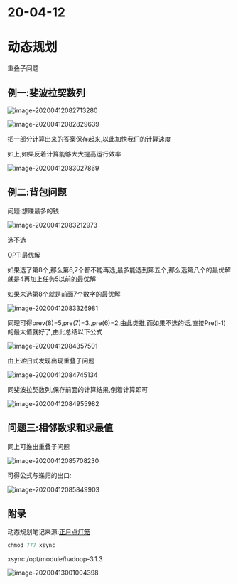 # 20-04-12

# 动态规划

重叠子问题

## 例一:斐波拉契数列

![image-20200412082713280](https://sumomoriaty.oss-cn-beijing.aliyuncs.com/image-20200412082713280.png)

![image-20200412082829639](https://sumomoriaty.oss-cn-beijing.aliyuncs.com/image-20200412082829639.png)

把一部分计算出来的答案保存起来,以此加快我们的计算速度

如上,如果反着计算能够大大提高运行效率

![image-20200412083027869](https://sumomoriaty.oss-cn-beijing.aliyuncs.com/image-20200412083027869.png)

## 例二:背包问题

问题:想赚最多的钱

![image-20200412083212973](https://sumomoriaty.oss-cn-beijing.aliyuncs.com/image-20200412083212973.png)

选不选

OPT:最优解

如果选了第8个,那么第6,7个都不能再选,最多能选到第五个,那么选第八个的最优解就是4再加上任务5以前的最优解

如果未选第8个就是前面7个数字的最优解

![image-20200412083326981](https://sumomoriaty.oss-cn-beijing.aliyuncs.com/image-20200412083326981.png)

同理可得prev(8)=5,pre(7)=3.,pre(6)=2,由此类推,而如果不选的话,直接Pre(i-1)的最大值就好了,由此总结以下公式

![image-20200412084357501](https://sumomoriaty.oss-cn-beijing.aliyuncs.com/image-20200412084357501.png)



由上递归式发现出现重叠子问题

![image-20200412084745134](https://sumomoriaty.oss-cn-beijing.aliyuncs.com/image-20200412084745134.png)

同斐波拉契数列,保存前面的计算结果,倒着计算即可

![image-20200412084955982](https://sumomoriaty.oss-cn-beijing.aliyuncs.com/image-20200412084955982.png)

## 问题三:相邻数求和求最值

同上可推出重叠子问题

![image-20200412085708230](https://sumomoriaty.oss-cn-beijing.aliyuncs.com/image-20200412085708230.png)

可得公式与递归的出口:

![image-20200412085849903](https://sumomoriaty.oss-cn-beijing.aliyuncs.com/image-20200412085849903.png)



## 附录

动态规划笔记来源:[正月点灯笼](https://space.bilibili.com/24014925)

```ruby
chmod 777 xsync
```

xsync /opt/module/hadoop-3.1.3

![image-20200413001004398](https://sumomoriaty.oss-cn-beijing.aliyuncs.com/image-20200413001004398.png)